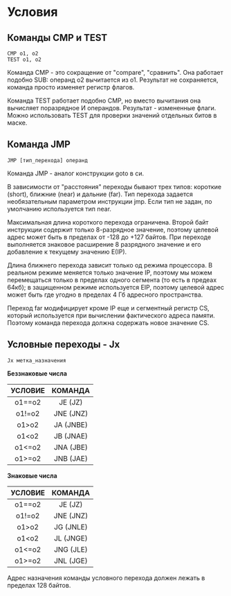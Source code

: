 # Условия

## Команды CMP и TEST

    CMP o1, o2
    TEST o1, o2
    
Команда CMP - это сокращение от "compare", "сравнить". Она работает подобно SUB: операнд o2 вычитается из o1. Результат не сохраняется, команда просто изменяет регистр флагов.

Команда TEST работает подобно CMP, но вместо вычитания она вычисляет поразрядное И операндов. Результат - измененные флаги. Можно использовать TEST для проверки значений отдельных битов в маске.

## Команда JMP

    JMP [тип_перехода] операнд
    
Команда JMP - аналог конструкции goto в си.

В зависимости от "расстояния" переходы бывают трех типов: короткие (short), ближние (near) и дальние (far). Тип перехода задается необязательным параметром инструкции jmp. Если тип не задан, по умолчанию используется тип near.

 Максимальная длина короткого перехода ограничена. Второй байт инструкции содержит только 8-разрядное значение, поэтому целевой адрес может быть в пределах от -128 до +127 байтов. При переходе выполняется знаковое расширение 8 разрядного значение и его добавление к текущему значению E(IP).
 
 Длина ближнего перехода зависит только од режима процессора. В реальном режиме меняется только значение IP, поэтому мы можем перемещаться только в пределах одного сегмента (то есть в предеах 64кб); в защищенном режиме используется EIP, поэтому целевой адрес может быть где угодно в пределах 4 Гб адресного пространства.
 
 Переход far модифицирует кроме IP еще и сегментный регистр CS, который используется при вычислении фактического адреса памяти. Поэтому команда перехода должна содержать новое значение CS.
 
 ## Условные переходы - Jx
 
    Jx метка_назначения

**Беззнаковые числа**

| УСЛОВИЕ | КОМАНДА     | 
|:-------:|:-----------:|
| o1==o2  | JE (JZ)     |
| o1!=o2  | JNE (JNZ)   |
| o1>o2   | JA (JNBE)   |
| o1<o2   | JB (JNAE)   |
| o1<=o2  | JNA (JBE)   |
| o1>=o2  | JNB (JAE)   |


**Знаковые числа**

| УСЛОВИЕ | КОМАНДА     | 
|:-------:|:-----------:|
| o1==o2  | JE (JZ)     |
| o1!=o2  | JNE (JNZ)   |
| o1>o2   | JG (JNLE)   |
| o1<o2   | JL (JNGE)   |
| o1<=o2  | JNG (JLE)   |
| o1>=o2  | JNL (JGE)   |

Адрес назначения команды условного перехода должен лежать в пределах 128 байтов.